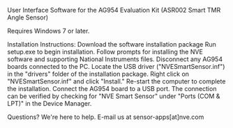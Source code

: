 User Interface Software for the AG954 Evaluation Kit (ASR002 Smart TMR Angle Sensor) 

Requires Windows 7 or later.

Installation Instructions:
    Download the software installation package
    Run setup.exe to begin installation.
    Follow prompts for installing the NVE software and supporting National Instruments files.
    Disconnect any AG954 boards connected to the PC.
    Locate the USB driver ("NVESmartSensor.inf") in the "drivers" folder of the installation package.
    Right click on "NVESmartSensor.inf" and click "Install."
    Re-start the computer to complete the installation.
    Connect the AG954 board to a USB port.
    The connection can be verified by checking for "NVE Smart Sensor" under "Ports (COM & LPT)" in the Device Manager.

Questions? We're here to help. E-mail us at sensor-apps[at]nve.com
